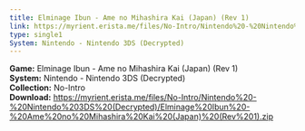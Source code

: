 ```yaml
---
title: Elminage Ibun - Ame no Mihashira Kai (Japan) (Rev 1)
link: https://myrient.erista.me/files/No-Intro/Nintendo%20-%20Nintendo%203DS%20(Decrypted)/Elminage%20Ibun%20-%20Ame%20no%20Mihashira%20Kai%20(Japan)%20(Rev%201).zip
type: single1
System: Nintendo - Nintendo 3DS (Decrypted)
---
```

<b>Game:</b> Elminage Ibun - Ame no Mihashira Kai (Japan) (Rev 1)<br>
<b>System:</b> Nintendo - Nintendo 3DS (Decrypted)<br>
<b>Collection:</b> No-Intro<br>
<b>Download:</b> https://myrient.erista.me/files/No-Intro/Nintendo%20-%20Nintendo%203DS%20(Decrypted)/Elminage%20Ibun%20-%20Ame%20no%20Mihashira%20Kai%20(Japan)%20(Rev%201).zip
